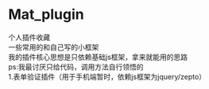 # Mat_plugin
个人插件收藏<br>
一些常用的和自己写的小框架<br>
我的插件核心思想是只依赖基础js框架，拿来就能用的思路<br>
ps:我最讨厌只给代码，调用方法自行领悟的<br>
1.表单验证插件（用于手机端暂时，依赖js框架为jquery/zepto）
